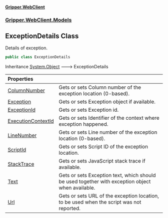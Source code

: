 #### [Gripper.WebClient](index 'index')
### [Gripper.WebClient.Models](Gripper_WebClient_Models 'Gripper.WebClient.Models')
## ExceptionDetails Class
Details of exception.  
```csharp
public class ExceptionDetails
```

Inheritance [System.Object](https://docs.microsoft.com/en-us/dotnet/api/System.Object 'System.Object') &#129106; ExceptionDetails  

| Properties | |
| :--- | :--- |
| [ColumnNumber](Gripper_WebClient_Models_ExceptionDetails_ColumnNumber 'Gripper.WebClient.Models.ExceptionDetails.ColumnNumber') | Gets or sets Column number of the exception location (0-based).<br/> |
| [Exception](Gripper_WebClient_Models_ExceptionDetails_Exception 'Gripper.WebClient.Models.ExceptionDetails.Exception') | Gets or sets Exception object if available.<br/> |
| [ExceptionId](Gripper_WebClient_Models_ExceptionDetails_ExceptionId 'Gripper.WebClient.Models.ExceptionDetails.ExceptionId') | Gets or sets Exception id.<br/> |
| [ExecutionContextId](Gripper_WebClient_Models_ExceptionDetails_ExecutionContextId 'Gripper.WebClient.Models.ExceptionDetails.ExecutionContextId') | Gets or sets Identifier of the context where exception happened.<br/> |
| [LineNumber](Gripper_WebClient_Models_ExceptionDetails_LineNumber 'Gripper.WebClient.Models.ExceptionDetails.LineNumber') | Gets or sets Line number of the exception location (0-based).<br/> |
| [ScriptId](Gripper_WebClient_Models_ExceptionDetails_ScriptId 'Gripper.WebClient.Models.ExceptionDetails.ScriptId') | Gets or sets Script ID of the exception location.<br/> |
| [StackTrace](Gripper_WebClient_Models_ExceptionDetails_StackTrace 'Gripper.WebClient.Models.ExceptionDetails.StackTrace') | Gets or sets JavaScript stack trace if available.<br/> |
| [Text](Gripper_WebClient_Models_ExceptionDetails_Text 'Gripper.WebClient.Models.ExceptionDetails.Text') | Gets or sets Exception text, which should be used together with exception object when available.<br/> |
| [Url](Gripper_WebClient_Models_ExceptionDetails_Url 'Gripper.WebClient.Models.ExceptionDetails.Url') | Gets or sets URL of the exception location, to be used when the script was not reported.<br/> |
